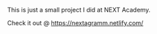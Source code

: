 This is just a small project I did at NEXT Academy.

Check it out @ https://nextagramm.netlify.com/
